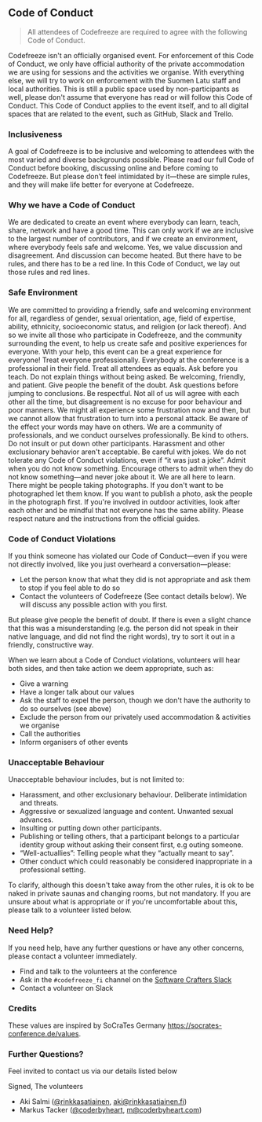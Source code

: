 ## Code of Conduct

> All attendees of Codefreeze are required to agree with the following Code of Conduct.

Codefreeze isn't an officially organised event.
For enforcement of this Code of Conduct, we only have official authority of the private accommodation we are using for sessions and the activities we organise.
With everything else, we will try to work on enforcement with the Suomen Latu staff and local authorities.
This is still a public space used by non-participants as well, please don't assume that everyone has read or will follow this Code of Conduct.
This Code of Conduct applies to the event itself, and to all digital spaces that are related to the event, such as GitHub, Slack and Trello.

### Inclusiveness

A goal of Codefreeze is to be inclusive and welcoming to attendees with the most varied and diverse backgrounds possible.
Please read our full Code of Conduct before booking, discussing online and before coming to Codefreeze. But please don’t feel intimidated by it—these are simple rules, and they will make life better for everyone at Codefreeze.

### Why we have a Code of Conduct

We are dedicated to create an event where everybody can learn, teach, share, network and have a good time. This can only work if we are inclusive to the largest number of contributors, and if we create an environment, where everybody feels safe and welcome.
Yes, we value discussion and disagreement. And discussion can become heated. But there have to be rules, and there has to be a red line.
In this Code of Conduct, we lay out those rules and red lines.

### Safe Environment

We are committed to providing a friendly, safe and welcoming environment for all, regardless of gender, sexual orientation, age, field of expertise, ability, ethnicity, socioeconomic status, and religion (or lack thereof).
And so we invite all those who participate in Codefreeze, and the community surrounding the event, to help us create safe and positive experiences for everyone. With your help, this event can be a great experience for everyone!
Treat everyone professionally. Everybody at the conference is a professional in their field. Treat all attendees as equals. Ask before you teach. Do not explain things without being asked.
Be welcoming, friendly, and patient. Give people the benefit of the doubt. Ask questions before jumping to conclusions.
Be respectful. Not all of us will agree with each other all the time, but disagreement is no excuse for poor behaviour and poor manners. We might all experience some frustration now and then, but we cannot allow that frustration to turn into a personal attack.
Be aware of the effect your words may have on others. We are a community of professionals, and we conduct ourselves professionally. Be kind to others. Do not insult or put down other participants. Harassment and other exclusionary behavior aren't acceptable.
Be careful with jokes. We do not tolerate any Code of Conduct violations, even if “it was just a joke”.
Admit when you do not know something. Encourage others to admit when they do not know something—and never joke about it. We are all here to learn.
There might be people taking photographs. If you don't want to be photographed let them know. If you want to publish a photo, ask the people in the photograph first.
If you're involved in outdoor activities, look after each other and be mindful that not everyone has the same ability. Please respect nature and the instructions from the official guides.

### Code of Conduct Violations

If you think someone has violated our Code of Conduct—even if you were not directly involved, like you just overheard a conversation—please:

- Let the person know that what they did is not appropriate and ask them to stop if you feel able to do so
- Contact the volunteers of Codefreeze (See contact details below). We will discuss any possible action with you first.

But please give people the benefit of doubt. If there is even a slight chance that this was a misunderstanding (e.g. the person did not speak in their native language, and did not find the right words), try to sort it out in a friendly, constructive way.

When we learn about a Code of Conduct violations, volunteers will hear both sides, and then take action we deem appropriate, such as:

- Give a warning
- Have a longer talk about our values
- Ask the staff to expel the person, though we don't have the authority to do so ourselves (see above)
- Exclude the person from our privately used accommodation & activities we organise
- Call the authorities
- Inform organisers of other events

### Unacceptable Behaviour

Unacceptable behaviour includes, but is not limited to:

- Harassment, and other exclusionary behaviour. Deliberate intimidation and threats.
- Aggressive or sexualized language and content. Unwanted sexual advances.
- Insulting or putting down other participants.
- Publishing or telling others, that a participant belongs to a particular identity group without asking their consent first, e.g outing someone.
- “Well-actuallies”: Telling people what they “actually meant to say”.
- Other conduct which could reasonably be considered inappropriate in a professional setting.

To clarify, although this doesn't take away from the other rules, it is ok to be naked in private saunas and changing rooms, but not mandatory. If you are unsure about what is appropriate or if you're uncomfortable about this, please talk to a volunteer listed below.

### Need Help?

If you need help, have any further questions or have any other concerns, please contact a volunteer immediately.

- Find and talk to the volunteers at the conference
- Ask in the `#codefreeze_fi` channel on the [Software Crafters Slack](http://slack.softwarecrafters.org/)
- Contact a volunteer on Slack

### Credits

These values are inspired by SoCraTes Germany <https://socrates-conference.de/values>.

### Further Questions?

Feel invited to contact us via our details listed below

Signed,
The volunteers

- Aki Salmi ([@rinkkasatiainen](https://twitter.com/rinkkasatiainen), [aki@rinkkasatiainen.fi](mailto:aki@rinkkasatiainen.fi))
- Markus Tacker ([@coderbyheart](https://twitter.com/coderbyheart), [m@coderbyheart.com](mailto:m@coderbyheart.com))
